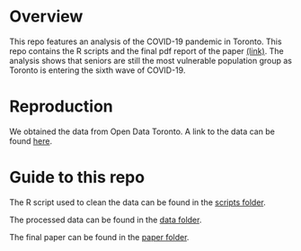 # Overview

This repo features an analysis of the COVID-19 pandemic in Toronto. This repo contains the R scripts and the final pdf report of the paper [(link)](https://github.com/francomomo/covid_19_toronto/blob/main/outputs/paper/paper.pdf). The analysis shows that seniors are still the most vulnerable population group as Toronto is entering the sixth wave of COVID-19.

# Reproduction

We obtained the data from Open Data Toronto. A link to the data can be found [here](https://open.toronto.ca/dataset/covid-19-cases-in-toronto/).

# Guide to this repo

The R script used to clean the data can be found in the [scripts folder](https://github.com/francomomo/covid_19_toronto/blob/main/scripts/covid_19_toronto_cleaning.R).

The processed data can be found in the [data folder](https://github.com/francomomo/covid_19_toronto/tree/main/outputs/data).

The final paper can be found in the [paper folder](https://github.com/francomomo/covid_19_toronto/tree/main/outputs/paper).
